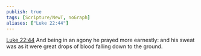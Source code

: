 ```yaml
---
publish: true
tags: [Scripture/NewT, noGraph]
aliases: ["Luke 22:44"]
---
```

[Luke 22:44](https://churchofjesuschrist.org/study/scriptures/nt/luke/22?lang=eng&id=p44#p44) And being in an agony he prayed more earnestly: and his sweat was as it were great drops of blood falling down to the ground.
